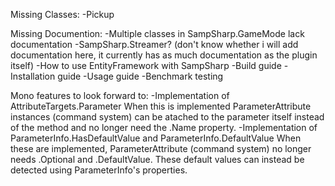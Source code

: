 Missing Classes:
-Pickup

Missing Documention:
-Multiple classes in SampSharp.GameMode lack documentation
-SampSharp.Streamer? (don't know whether i will add documentation here, it currently has as much documentation as the plugin itself)
-How to use EntityFramework with SampSharp
-Build guide
-Installation guide
-Usage guide
-Benchmark testing

Mono features to look forward to:
-Implementation of AttributeTargets.Parameter
 When this is implemented ParameterAttribute instances (command system) can be atached to
 the parameter itself instead of the method and no longer need the .Name property.
-Implementation of ParameterInfo.HasDefaultValue and ParameterInfo.DefaultValue
 When these are implemented, ParameterAttribute (command system) no longer needs .Optional and .DefaultValue.
 These default values can instead be detected using ParameterInfo's properties.